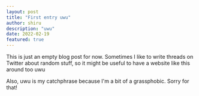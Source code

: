 ```yaml
---
layout: post
title: "First entry uwu"
author: shiru
description: "uwu"
date: 2022-02-19
featured: true
---
```


This is just an empty blog post for now. Sometimes I like to write threads on Twitter about random stuff, so it might be useful to have a website like this around too uwu

Also, uwu is my catchphrase because I'm a bit of a grassphobic. Sorry for that!
